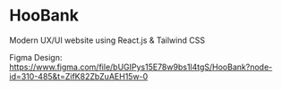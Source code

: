 # HooBank  

Modern UX/UI website using React.js & Tailwind CSS

Figma Design: https://www.figma.com/file/bUGIPys15E78w9bs1l4tgS/HooBank?node-id=310-485&t=ZifK82ZbZuAEH15w-0
